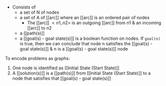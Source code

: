 - Consists of 
	- a set of N of nodes
	- a set of A of [[arc]] where an [[arc]] is an ordered pair of nodes
		- The [[arc]] $<n1, n2>$ is an outgoing [[arc]] from $n1$ & an incoming [[arc]] to $n2$
	- a [[path(s)]]
	- a [[goal(s) - goal state(s)]] is a boolean function on nodes. If `goal(n)` is true, then we can conclude that node n satisfies the [[goal(s) - goal state(s)]] & n is a [[goal(s) - goal state(s)]] node

To encode problems as graphs:
1. One node is identified as [[Initial State (Start State)]]
2. A [[solution(s)]] is a [[path(s)]] from [[Initial State (Start State)]] to a node that satisfies that [[goal(s) - goal state(s)]]





